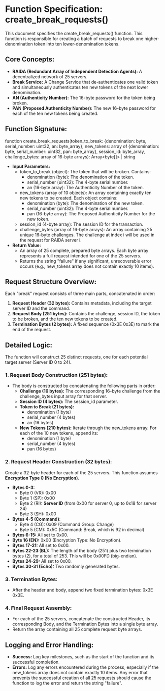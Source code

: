 # **Function Specification: create\_break\_requests()**

This document specifies the create\_break\_requests() function. This function is responsible for creating a batch of requests to break one higher-denomination token into ten lower-denomination tokens.

## **Core Concepts:**

* **RAIDA (Redundant Array of Independent Detection Agents):** A decentralized network of 25 servers.  
* **Break Service:** A Change Service that de-authenticates one valid token and simultaneously authenticates ten new tokens of the next lower denomination.  
* **AN (Authenticity Number):** The 16-byte password for the token being broken.  
* **PAN (Proposed Authenticity Number):** The new 16-byte password for each of the ten new tokens being created.

## **Function Signature:**

function create\_break\_requests(token\_to\_break: {denomination: byte, serial\_number: uint32, an: byte\_array}, new\_tokens: array of {denomination: byte, serial\_number: uint32, pan: byte\_array}, session\_id: byte\_array, challenge\_bytes: array of 16-byte arrays): Array\<byte\[\]\> | string

* **Input Parameters:**  
  * token\_to\_break (object): The token that will be broken. Contains:  
    * denomination (byte): The denomination of the token.  
    * serial\_number (uint32): The 4-byte serial number.  
    * an (16-byte array): The Authenticity Number of the token.  
  * new\_tokens (array of 10 objects): An array containing exactly ten new tokens to be created. Each object contains:  
    * denomination (byte): The denomination of the new token.  
    * serial\_number (uint32): The 4-byte serial number.  
    * pan (16-byte array): The Proposed Authenticity Number for the new token.  
  * session\_id (4-byte array): The session ID for the transaction.  
  * challenge\_bytes (array of 16-byte arrays): An array containing 25 unique 16-byte challenges. The challenge at index i will be used in the request for RAIDA server i.  
* **Return Value:**  
  * An array of 25 complete, prepared byte arrays. Each byte array represents a full request intended for one of the 25 servers.  
  * Returns the string "failure" if any significant, unrecoverable error occurs (e.g., new\_tokens array does not contain exactly 10 items).

## **Request Structure Overview:**

Each "break" request consists of three main parts, concatenated in order:

1. **Request Header (32 bytes):** Contains metadata, including the target server ID and the command.  
2. **Request Body (251 bytes):** Contains the challenge, session ID, the token to be broken, and the ten new tokens to be created.  
3. **Termination Bytes (2 bytes):** A fixed sequence (0x3E 0x3E) to mark the end of the request.

## **Detailed Logic:**

The function will construct 25 distinct requests, one for each potential target server (Server ID 0 to 24).

### **1\. Request Body Construction (251 bytes):**

* The body is constructed by concatenating the following parts in order:  
  * **Challenge (16 bytes):** The corresponding 16-byte challenge from the challenge\_bytes input array for that server.  
  * **Session ID (4 bytes):** The session\_id parameter.  
  * **Token to Break (21 bytes):**  
    * denomination (1 byte)  
    * serial\_number (4 bytes)  
    * an (16 bytes)  
  * **New Tokens (210 bytes):** Iterate through the new\_tokens array. For each of the 10 new tokens, append its:  
    * denomination (1 byte)  
    * serial\_number (4 bytes)  
    * pan (16 bytes)

### **2\. Request Header Construction (32 bytes):**

Create a 32-byte header for each of the 25 servers. This function assumes **Encryption Type 0 (No Encryption)**.

* **Bytes 0-3:**  
  * Byte 0 (VR): 0x00  
  * Byte 1 (SP): 0x00  
  * Byte 2 (RI): **Server ID** (from 0x00 for server 0, up to 0x18 for server 24\)  
  * Byte 3 (SH): 0x00  
* **Bytes 4-5 (Command):**  
  * Byte 4 (CG): 0x09 (Command Group: Change)  
  * Byte 5 (CM): 0x5C (Command: Break, which is 92 in decimal)  
* **Bytes 6-15:** All set to 0x00.  
* **Byte 16 (EN):** 0x00 (Encryption Type: No Encryption).  
* **Bytes 17-21:** All set to 0x00.  
* **Bytes 22-23 (BL):** The length of the body (251) plus two termination bytes (2), for a total of 253\. This will be 0x00FD (big-endian).  
* **Bytes 24-29:** All set to 0x00.  
* **Bytes 30-31 (Echo):** Two randomly generated bytes.

### **3\. Termination Bytes:**

* After the header and body, append two fixed termination bytes: 0x3E 0x3E.

### **4\. Final Request Assembly:**

* For each of the 25 servers, concatenate the constructed Header, its corresponding Body, and the Termination Bytes into a single byte array.  
* Return the array containing all 25 complete request byte arrays.

## **Logging and Error Handling:**

* **Success:** Log key milestones, such as the start of the function and its successful completion.  
* **Errors:** Log any errors encountered during the process, especially if the new\_tokens array does not contain exactly 10 items. Any error that prevents the successful creation of all 25 requests should cause the function to log the error and return the string "failure".
